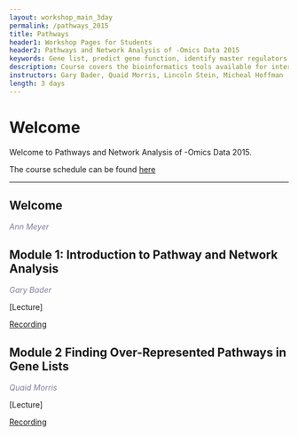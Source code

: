 ```yaml
---
layout: workshop_main_3day
permalink: /pathways_2015
title: Pathways
header1: Workshop Pages for Students
header2: Pathways and Network Analysis of -Omics Data 2015
keywords: Gene list, predict gene function, identify master regulators
description: Course covers the bioinformatics tools available for interpreting a gene list using pathway and network information.
instructors: Gary Bader, Quaid Morris, Lincoln Stein, Micheal Hoffman
length: 3 days
---
```

# Welcome <a id="welcome"></a>

Welcome to Pathways and Network Analysis of -Omics Data 2015.  

The course schedule can be found [here](https://github.com/EWheeler123/Pathways_2015/blob/master/Pathways_2015_Schedule_v3.xlsx) 

***

##  Welcome 

  *<font color="#827e9c">Ann Meyer</font>* 

##  Module 1: Introduction to Pathway and Network Analysis 

  *<font color="#827e9c">Gary Bader</font>*
  
  [Lecture]
  
  [Recording](https://www.youtube.com/watch?v=EhZH2Yl75CA&t=0s&index=2&list=PL3izGL6oi0S-tZl2cUjRXZ5KJmCWIVhjg)
  
  ##  Module 2 Finding Over-Represented Pathways in Gene Lists

  *<font color="#827e9c">Quaid Morris</font>*
  
  [Lecture]
  
  [Recording](https://www.youtube.com/watch?v=KurunZ4IciU&list=PL3izGL6oi0S-tZl2cUjRXZ5KJmCWIVhjg&index=2)
